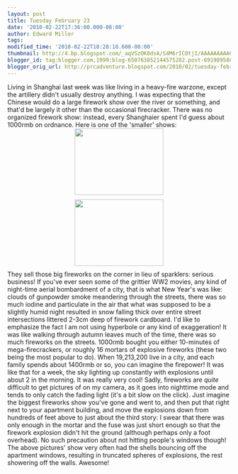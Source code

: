 ```yaml
---
layout: post
title: Tuesday February 23
date: '2010-02-22T17:36:00.000-08:00'
author: Edward Miller
tags: 
modified_time: '2010-02-22T18:28:18.608-08:00'
thumbnail: http://4.bp.blogspot.com/_aqVSzOK8dsA/S4M6rICOtjI/AAAAAAAAACc/WZhsnG693zo/s72-c/P1010227.JPG
blogger_id: tag:blogger.com,1999:blog-650763852144575282.post-6919895881769849847
blogger_orig_url: http://prcadventure.blogspot.com/2010/02/tuesday-february-23.html
---
```


Living in Shanghai last week was like living in a heavy-fire warzone, except the artillery didn't usually destroy anything. I was expecting that the Chinese would do a large firework show over the river or something, and that'd be largely it other than the occasional firecracker. There was no organized firework show: instead, every Shanghaier spent I'd guess about 1000rmb on ordnance. Here is one of the 'smaller' shows:<a onblur="try {parent.deselectBloggerImageGracefully();} catch(e) {}" href="http://4.bp.blogspot.com/_aqVSzOK8dsA/S4M6rICOtjI/AAAAAAAAACc/WZhsnG693zo/s1600-h/P1010227.JPG"><img style="display:block; margin:0px auto 10px; text-align:center;cursor:pointer; cursor:hand;width: 200px; height: 150px;" src="http://4.bp.blogspot.com/_aqVSzOK8dsA/S4M6rICOtjI/AAAAAAAAACc/WZhsnG693zo/s200/P1010227.JPG" border="0" alt="" id="BLOGGER_PHOTO_ID_5441257287359313458" /></a>
<a onblur="try {parent.deselectBloggerImageGracefully();} catch(e) {}" href="http://1.bp.blogspot.com/_aqVSzOK8dsA/S4M6qWQGV8I/AAAAAAAAACU/RCN8-FN4uU8/s1600-h/P1010226.JPG"><img style="display:block; margin:0px auto 10px; text-align:center;cursor:pointer; cursor:hand;width: 200px; height: 150px;" src="http://1.bp.blogspot.com/_aqVSzOK8dsA/S4M6qWQGV8I/AAAAAAAAACU/RCN8-FN4uU8/s200/P1010226.JPG" border="0" alt="" id="BLOGGER_PHOTO_ID_5441257273995712450" /></a>They sell those big fireworks on the corner in lieu of sparklers: serious business! If you've ever seen some of the grittier WW2 movies, any kind of night-time aerial bombardment of a city, that is what New Year's was like: clouds of gunpowder smoke meandering through the streets, there was so much iodine and particulate in the air that what was supposed to be a slightly humid night resulted in snow falling thick over entire street intersections littered 2-3cm deep of firework cardboard. I'd like to emphasize the fact I am not using hyperbole or any kind of exaggeration! It was like walking through autumn leaves much of the time, there was so much fireworks on the streets. 1000rmb bought you either 10-minutes of mega-firecrackers, or roughly 16 mortars of explosive fireworks (these two being the most popular to do). When 19,213,200 live in a city, and each family spends about 1400rmb or so, you can imagine the firepower! It was like that for a week, the sky lighting up constantly with explosions until about 2 in the morning. It was really very cool! Sadly, fireworks are *quite* difficult to get pictures of on my camera, as it goes into nighttime mode and tends to only catch the fading light (it's a bit slow on the click). Just imagine the biggest fireworks show you've gone and went to, and then put that right next to your apartment building, and move the explosions down from hundreds of feet above to just about the third story: I swear that there was only enough in the mortar and the fuse was just short enough so that the firework explosion didn't hit the ground (although perhaps only a foot overhead). No such precaution about not hitting people's windows though! The above pictures' show very often had the shells bouncing off the apartment windows, resulting in truncated spheres of explosions, the rest showering off the walls.
Awesome!






